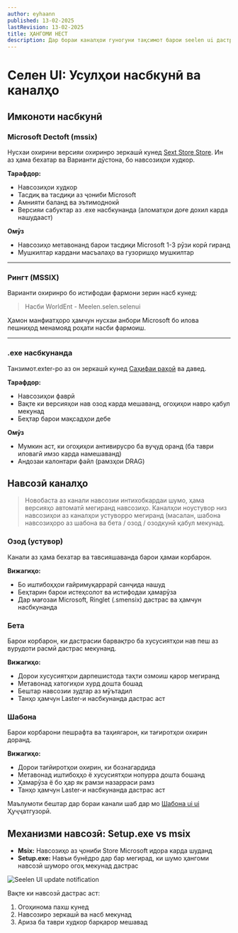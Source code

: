 ```yaml
---
author: eyhaann
published: 13-02-2025
lastRevision: 13-02-2025
title: ҲАНГОМИ НЕСТ
description: Дар бораи каналҳои гуногуни тақсимот барои seelen ui дастрас шавед
---
```


# Селен UI: Усулҳои насбкунӣ ва каналҳо

## Имконоти насбкунӣ

### Microsoft Dectoft (mssix)

Нусхаи охирини версияи охиринро зеркашӣ кунед
[Sext Store Store](https://www.microsoft.com/store). Ин аз ҳама бехатар ва
Варианти дӯстона, бо навсозиҳои худкор.

**Тарафдор:**

- Навсозиҳои худкор
- Тасдиқ ва тасдиқи аз ҷониби Microsoft
- Амнияти баланд ва эътимоднокӣ
- Версияи сабуктар аз .exe насбкунанда (аломатҳои доғе дохил карда нашудааст)

**Омӯз**

- Навсозиҳо метавонанд барои тасдиқи Microsoft 1-3 рӯзи корӣ гиранд
- Мушкилтар кардани масъалаҳо ва гузоришҳо мушкилтар

---

### Рингт (MSSIX)

Варианти охиринро бо истифодаи фармони зерин насб кунед:

> Насби WorldEnt - Meelen.selen.selenui

Ҳамон манфиатҳоро ҳамчун нусхаи анбори Microsoft бо илова пешниҳод менамояд
роҳати насби фармоиш.

---

### .exe насбкунанда

Танзимот.exter-ро аз он зеркашӣ кунед
[Саҳифаи раҳоӣ](https://github.com/eythaann/Seelen-UI/releases) ва давед.

**Тарафдор:**

- Навсозиҳои фаврӣ
- Вақте ки версияҳои нав озод карда мешаванд, огоҳиҳои навро қабул мекунад
- Беҳтар барои мақсадҳои дебе

**Омӯз**

- Мумкин аст, ки огоҳиҳои антивирусро ба вуҷуд оранд (ба таври иловагӣ имзо
  карда намешаванд)
- Андозаи калонтари файл (рамзҳои DRAG)

## Навсозӣ каналҳо

> Новобаста аз канали навсозии интихобкардаи шумо, ҳама версияҳо автоматӣ
> мегиранд навсозиҳо. Каналҳои ноустувор низ навсозиҳои аз каналҳои устуворро
> мегиранд (масалан, шабона навсозиҳоро аз шабона ва бета / озод / озодкунӣ
> қабул мекунад.

### Озод (устувор)

Канали аз ҳама бехатар ва тавсияшаванда барои ҳамаи корбарон.

**Вижагиҳо:**

- Бо иштибоҳҳои ғайримуқаррарӣ санҷида нашуд
- Беҳтарин барои истеҳсолот ва истифодаи ҳамарӯза
- Дар мағозаи Microsoft, Ringlet (.smensix) дастрас ва ҳамчун насбкунанда

### Бета

Барои корбарон, ки дастрасии барвақтро ба хусусиятҳои нав пеш аз вурудоти расмӣ
дастрас мекунанд.

**Вижагиҳо:**

- Дорои хусусиятҳои дарпешистода таҳти озмоиш қарор мегиранд
- Метавонад хатогиҳои хурд дошта бошад
- Бештар навсозии зудтар аз мӯътадил
- Танҳо ҳамчун Laster-и насбкунанда дастрас аст

### Шабона

Барои корбарони пешрафта ва таҳиягарон, ки тағиротҳои охирин доранд.

**Вижагиҳо:**

- Дорои тағйиротҳои охирин, ки бознагардида
- Метавонад иштибоҳҳо ё хусусиятҳои нопурра дошта бошанд
- Ҳамарӯза ё бо ҳар як рамзи назарраси рамз
- Танҳо ҳамчун Laster-и насбкунанда дастрас аст

Маълумоти бештар дар бораи канали шаб дар мо
[Шабона ui ui](https://seelen.io/blog/nightly) Ҳуҷҷатгузорӣ.

## Механизми навсозӣ: Setup.exe vs msix

- **Msix:** Навсозиҳо аз ҷониби Store Microsoft идора карда шуданд
- **Setup.exe:** Навъи бунёдро дар бар мегирад, ки шумо ҳангоми навсозӣ шуморо
  огоҳ мекунад дастрас

![Seelen UI update notification](https://github.com/Seelen-Inc/slu-blog/blob/master/blog/seelen-ui-distribution-channels/image.png?raw=true)

Вақте ки навсозӣ дастрас аст:

1. Огоҳинома пахш кунед
2. Навсозиро зеркашӣ ва насб мекунад
3. Ариза ба таври худкор барқарор мешавад
